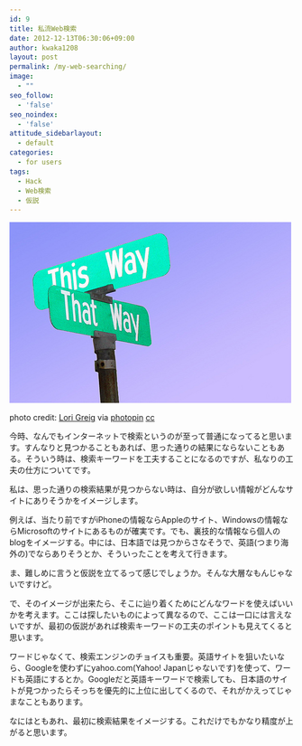 ```yaml
---
id: 9
title: 私流Web検索
date: 2012-12-13T06:30:06+09:00
author: kwaka1208
layout: post
permalink: /my-web-searching/
image:
  - ""
seo_follow:
  - 'false'
seo_noindex:
  - 'false'
attitude_sidebarlayout:
  - default
categories:
  - for users
tags:
  - Hack
  - Web検索
  - 仮説
---
```

![this way, that way](/assets/images/2012/12/medium_5331407245.jpg)  

photo credit: [Lori Greig](http://www.flickr.com/photos/lori_greig/5331407245/) via [photopin](http://photopin.com) [cc](http://creativecommons.org/licenses/by-nc-nd/2.0/)

今時、なんでもインターネットで検索というのが至って普通になってると思います。すんなりと見つかることもあれば、思った通りの結果にならないこともある。そういう時は、検索キーワードを工夫することになるのですが、私なりの工夫の仕方についてです。

私は、思った通りの検索結果が見つからない時は、自分が欲しい情報がどんなサイトにありそうかをイメージします。

例えば、当たり前ですがiPhoneの情報ならAppleのサイト、Windowsの情報ならMicrosoftのサイトにあるものが確実です。でも、裏技的な情報なら個人のblogをイメージする。中には、日本語では見つからさなそうで、英語(つまり海外の)でならありそうとか、そういったことを考えて行きます。

ま、難しめに言うと仮説を立てるって感じでしょうか。そんな大層なもんじゃないですけど。

で、そのイメージが出来たら、そこに辿り着くためにどんなワードを使えばいいかを考えます。ここは探したいものによって異なるので、ここは一口には言えないですが、最初の仮説があれば検索キーワードの工夫のポイントも見えてくると思います。

ワードじゃなくて、検索エンジンのチョイスも重要。英語サイトを狙いたいなら、Googleを使わずにyahoo.com(Yahoo! Japanじゃないです)を使って、ワードも英語にするとか。Googleだと英語キーワードで検索しても、日本語のサイトが見つかったらそっちを優先的に上位に出してくるので、それがかえってじゃまなこともあります。

なにはともあれ、最初に検索結果をイメージする。これだけでもかなり精度が上がると思います。